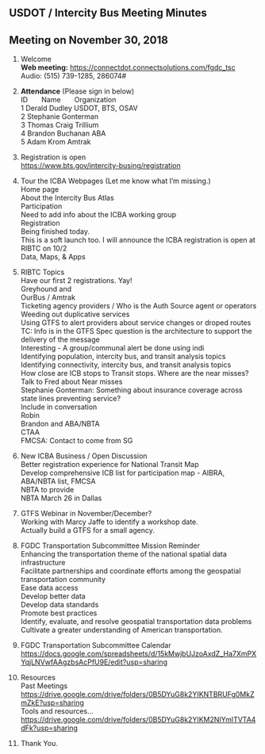 
## USDOT / Intercity Bus Meeting Minutes   
## Meeting on November 30, 2018   

1. Welcome   
**Web meeting:**  https://connectdot.connectsolutions.com/fgdc_tsc   
Audio: (515) 739-1285, 286074#   

2. **Attendance** (Please sign in below)   
ID &nbsp; &nbsp; &nbsp; Name &nbsp; &nbsp; &nbsp; Organization     
1  Derald Dudley   USDOT, BTS, OSAV  
2  Stephanie Gonterman  
3  Thomas Craig  Trillium  
4  Brandon Buchanan  ABA  
5  Adam Krom  Amtrak  

3. Registration is open  
https://www.bts.gov/intercity-busing/registration  

4. Tour the ICBA Webpages (Let me know what I’m missing.)  
Home page  
About the Intercity Bus Atlas  
Participation  
Need to add info about the ICBA working group  
Registration  
Being finished today.  
This is a soft launch too. I will announce the ICBA registration is open at RIBTC on 10/2  
Data, Maps, & Apps  

5. RIBTC Topics  
Have our first 2 registrations.  Yay!  
Greyhound and   
OurBus / Amtrak  
Ticketing agency providers / Who is the Auth Source agent or operators  
Weeding out duplicative services  
Using GTFS to alert providers about service changes or droped routes  
TC: Info is in the GTFS Spec question is the architecture to support the delivery of the message  
Interesting - A group/communal alert be done using indi  
Identifying population, intercity bus, and  transit analysis topics  
Identifying connectivity, intercity bus, and  transit analysis topics  
How close are ICB stops to Transit stops.  Where are the near misses?  
Talk to Fred about Near misses  
Stephanie Gonterman: Something about insurance coverage across state lines preventing service?  
Include in conversation  
Robin   
Brandon and ABA/NBTA   
CTAA  
FMCSA: Contact to come from SG  

6. New ICBA Business / Open Discussion  
Better registration experience for National Transit Map  
Develop comprehensive ICB list for participation map - AIBRA, ABA/NBTA list, FMCSA  
NBTA to provide  
NBTA March 26 in Dallas  
	
7. GTFS Webinar in November/December?  
Working with Marcy Jaffe to identify a workshop date.  
Actually build a GTFS for a small agency.  

8. FGDC Transportation Subcommittee Mission Reminder  
Enhancing the transportation theme of the national spatial data infrastructure  
Facilitate partnerships and coordinate efforts among the geospatial transportation community  
Ease data access   
Develop better data  
Develop data standards  
Promote best practices  
Identify, evaluate, and resolve geospatial transportation data problems  
Cultivate a greater understanding of American transportation.  
 	 
9. FGDC Transportation Subcommittee Calendar  
https://docs.google.com/spreadsheets/d/15kMwjbUJzoAxdZ_Ha7XmPXYqjLNVwfAAgzbsAcPfU9E/edit?usp=sharing  

10. Resources  
Past Meetings  
https://drive.google.com/drive/folders/0B5DYuG8k2YIKNTBRUFg0MkZmZkE?usp=sharing  
Tools and resources...  
https://drive.google.com/drive/folders/0B5DYuG8k2YIKM2NIYmlTVTA4dFk?usp=sharing  

11. Thank You.  
